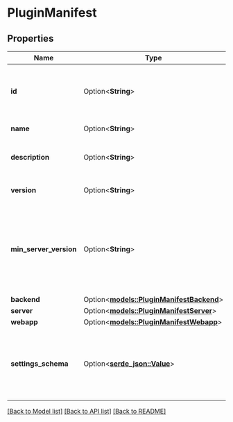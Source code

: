 # PluginManifest

## Properties

Name | Type | Description | Notes
------------ | ------------- | ------------- | -------------
**id** | Option<**String**> | Globally unique identifier that represents the plugin. | [optional]
**name** | Option<**String**> | Name of the plugin. | [optional]
**description** | Option<**String**> | Description of what the plugin is and does. | [optional]
**version** | Option<**String**> | Version number of the plugin. | [optional]
**min_server_version** | Option<**String**> | The minimum Mattermost server version required for the plugin.  Available as server version 5.6.  | [optional]
**backend** | Option<[**models::PluginManifestBackend**](PluginManifest_backend.md)> |  | [optional]
**server** | Option<[**models::PluginManifestServer**](PluginManifest_server.md)> |  | [optional]
**webapp** | Option<[**models::PluginManifestWebapp**](PluginManifest_webapp.md)> |  | [optional]
**settings_schema** | Option<[**serde_json::Value**](.md)> | Settings schema used to define the System Console UI for the plugin. | [optional]

[[Back to Model list]](../README.md#documentation-for-models) [[Back to API list]](../README.md#documentation-for-api-endpoints) [[Back to README]](../README.md)


